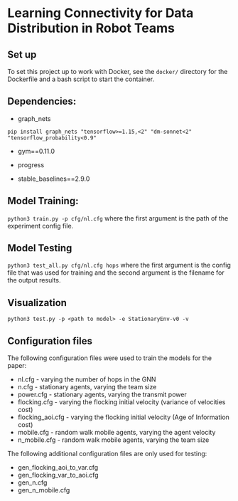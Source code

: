 # Learning Connectivity for Data Distribution in Robot Teams

## Set up

To set this project up to work with Docker, see the `docker/` directory for the Dockerfile and a bash script to start the container.

## Dependencies:
* graph_nets
```shell
pip install graph_nets "tensorflow>=1.15,<2" "dm-sonnet<2" "tensorflow_probability<0.9"
```
* gym==0.11.0

* progress

* stable_baselines==2.9.0

## Model Training:

```python3 train.py -p cfg/nl.cfg```
where the first argument is the path of the experiment config file.

## Model Testing

```python3 test_all.py cfg/nl.cfg hops```
where the first argument is the config file that was used for training and the second argument is the filename for the output results.

## Visualization

```python3 test.py -p <path to model> -e StationaryEnv-v0 -v```

## Configuration files
The following configuration files were used to train the models for the paper:
* nl.cfg - varying the number of hops in the GNN
* n.cfg - stationary agents, varying the team size
* power.cfg - stationary agents, varying the transmit power
* flocking.cfg - varying the flocking initial velocity (variance of velocities cost) 
* flocking_aoi.cfg - varying the flocking initial velocity (Age of Information cost)
* mobile.cfg - random walk mobile agents, varying the agent velocity
* n_mobile.cfg - random walk mobile agents, varying the team size

The following additional configuration files are only used for testing:
* gen_flocking_aoi_to_var.cfg
* gen_flocking_var_to_aoi.cfg
* gen_n.cfg
* gen_n_mobile.cfg
